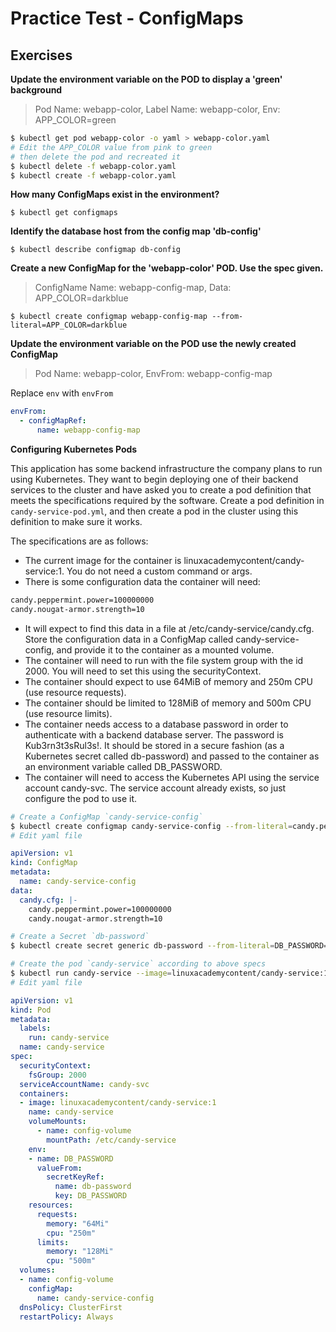# Practice Test - ConfigMaps

## Exercises

**Update the environment variable on the POD to display a 'green' background**

> Pod Name: webapp-color,  Label Name: webapp-color, Env: APP_COLOR=green

```bash
$ kubectl get pod webapp-color -o yaml > webapp-color.yaml
# Edit the APP_COLOR value from pink to green
# then delete the pod and recreated it
$ kubectl delete -f webapp-color.yaml
$ kubectl create -f webapp-color.yaml
```

**How many ConfigMaps exist in the environment?**

`$ kubectl get configmaps`

**Identify the database host from the config map 'db-config'**

`$ kubectl describe configmap db-config`

**Create a new ConfigMap for the 'webapp-color' POD. Use the spec given.**

> ConfigName Name: webapp-config-map, Data: APP_COLOR=darkblue

`$ kubectl create configmap webapp-config-map --from-literal=APP_COLOR=darkblue`

**Update the environment variable on the POD use the newly created ConfigMap**

> Pod Name: webapp-color, EnvFrom: webapp-config-map

Replace `env` with `envFrom`

```yaml
envFrom:
  - configMapRef:
      name: webapp-config-map
```

**Configuring Kubernetes Pods**

This application has some backend infrastructure the company plans to run using Kubernetes. They want to begin deploying one of their backend services to the cluster and have asked you to create a pod definition that meets the specifications required by the software. Create a pod definition in `candy-service-pod.yml`, and then create a pod in the cluster using this definition to make sure it works.

The specifications are as follows:

* The current image for the container is linuxacademycontent/candy-service:1. You do not need a custom command or args.
* There is some configuration data the container will need:

```bash
candy.peppermint.power=100000000
candy.nougat-armor.strength=10
```

* It will expect to find this data in a file at /etc/candy-service/candy.cfg. Store the configuration data in a ConfigMap called candy-service-config, and provide it to the container as a mounted volume.
* The container will need to run with the file system group with the id 2000. You will need to set this using the securityContext.
* The container should expect to use 64MiB of memory and 250m CPU (use resource requests).
* The container should be limited to 128MiB of memory and 500m CPU (use resource limits).
* The container needs access to a database password in order to authenticate with a backend database server. The password is Kub3rn3t3sRul3s!. It should be stored in a secure fashion (as a Kubernetes secret called db-password) and passed to the container as an environment variable called DB_PASSWORD.
* The container will need to access the Kubernetes API using the service account candy-svc. The service account already exists, so just configure the pod to use it.

```bash
# Create a ConfigMap `candy-service-config`
$ kubectl create configmap candy-service-config --from-literal=candy.peppermint.power=100000000 --from-literal=candy.nougat-armor.strength=10 -o yaml --dry-run=client > candy-service-config.yml
# Edit yaml file
```

```yaml
apiVersion: v1
kind: ConfigMap
metadata:
  name: candy-service-config
data:
  candy.cfg: |-
    candy.peppermint.power=100000000
    candy.nougat-armor.strength=10
```

```bash
# Create a Secret `db-password`
$ kubectl create secret generic db-password --from-literal=DB_PASSWORD=Kub3rn3t3sRul3s!
```

```bash
# Create the pod `candy-service` according to above specs
$ kubectl run candy-service --image=linuxacademycontent/candy-service:1 -o yaml --dry-run=client > candy-service-pod.yml
# Edit yaml file
```

```yaml
apiVersion: v1
kind: Pod
metadata:
  labels:
    run: candy-service
  name: candy-service
spec:
  securityContext:
    fsGroup: 2000
  serviceAccountName: candy-svc
  containers:
  - image: linuxacademycontent/candy-service:1
    name: candy-service
    volumeMounts:
      - name: config-volume
        mountPath: /etc/candy-service
    env:
    - name: DB_PASSWORD
      valueFrom:
        secretKeyRef:
          name: db-password
          key: DB_PASSWORD
    resources:
      requests:
        memory: "64Mi"
        cpu: "250m"
      limits:
        memory: "128Mi"
        cpu: "500m"
  volumes:
  - name: config-volume
    configMap:
      name: candy-service-config
  dnsPolicy: ClusterFirst
  restartPolicy: Always
```
